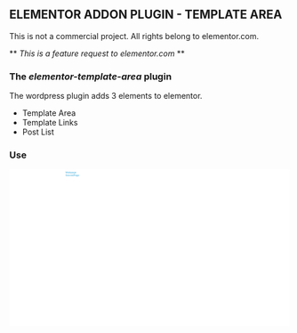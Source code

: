 ## ELEMENTOR ADDON PLUGIN - TEMPLATE AREA

This is not a commercial project.  All rights belong to elementor.com.

** *This is a feature request to elementor.com* **

### The *elementor-template-area* plugin

The wordpress plugin adds 3 elements to elementor.
- Template Area
- Template Links
- Post List

### Use

![Main Page](readme-images/mainpage.png)
